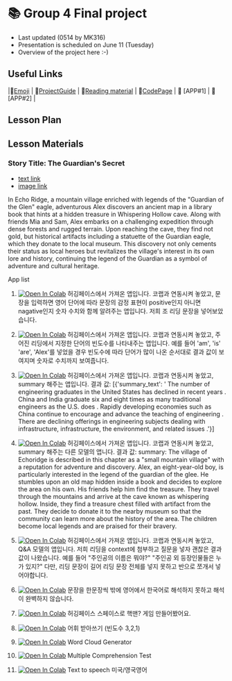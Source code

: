 # 📚 Group 4 Final project 
+ Last updated (0514 by MK316)
+ Presentation is scheduled on June 11 (Tuesday)
+ Overview of the project here :-)

## Useful Links
|💠[Emoji](https://gist.github.com/rxaviers/7360908) | 💠[ProjectGuide](https://github.com/MK316/Spring2024/blob/main/DLTESOL/project/README.md) | 💠[Reading material](https://raw.githubusercontent.com/MK316/Spring2024/main/DLTESOL/project/story02.txt) | 💠[CodePage](https://github.com/ShieldEdu/G4-finalproject/blob/main/FPG04.ipynb) | 💠 [APP#1] | 💠 [APP#2] |

## Lesson Plan

## Lesson Materials

### Story Title: The Guardian's Secret 
+ [text link](https://raw.githubusercontent.com/MK316/Spring2024/main/DLTESOL/project/story02.txt)
+ [image link](https://github.com/MK316/Spring2024/blob/main/DLTESOL/project/Story02.png)

**<Synopsis>**
In Echo Ridge, a mountain village enriched with legends of the "Guardian of the Glen" eagle, adventurous Alex discovers an ancient map in a library book that hints at a hidden treasure in Whispering Hollow cave. Along with friends Mia and Sam, Alex embarks on a challenging expedition through dense forests and rugged terrain. Upon reaching the cave, they find not gold, but historical artifacts including a statuette of the Guardian eagle, which they donate to the local museum. This discovery not only cements their status as local heroes but revitalizes the village's interest in its own lore and history, continuing the legend of the Guardian as a symbol of adventure and cultural heritage.


App list

1. [![Open In Colab](https://colab.research.google.com/assets/colab-badge.svg)](https://colab.research.google.com/drive/1E5A89v10PveUNLJQI13wX4SNi_9I5uGz#scrollTo=FXNSSRaG-iXs)
   허깅페이스에서 가져온 앱입니다. 코랩과 연동시켜 놓았고, 문장을 입력하면 영어 단어에 따라 문장의 감정 표현이 positive인지 아니면 nagative인지 숫자 수치와 함께 알려주는 앱입니다.
   저희 조 리딩 문장을 넣어보았습니다.

2. [![Open In Colab](https://colab.research.google.com/assets/colab-badge.svg)](https://colab.research.google.com/drive/1d-MsRmOjgepXfRCMu2PmBEz6BZEz-nq2#scrollTo=fLUhcvPtFSVE)
   허깅페이스에서 가져온 앱입니다. 코랩과 연동시켜 놓았고, 주어진 리딩에서 지정한 단어의 빈도수를 나타내주는 앱입니다. 예를 들어 'am', 'is' 'are', 'Alex'를 넣었을 경우 빈도수에 따라 단어가 많이 나온 순서대로 결과 값이 보여지며 숫자로 수치까지 보여줍니다.

3. [![Open In Colab](https://colab.research.google.com/assets/colab-badge.svg)](https://colab.research.google.com/drive/1jm0oGF5laF6lZVLr1OmE6GvV7d3JHW4D#scrollTo=CRISCiBtLh9v)
   허깅페이스에서 가져온 앱입니다. 코랩과 연동시켜 놓았고, summary 해주는 앱입니다.
   결과 값: [{'summary_text': ' The number of engineering graduates in the United States has declined in recent years . China and India graduate six and eight times as many traditional engineers as the U.S. does . Rapidly developing economies such as China continue to encourage and advance the teaching of engineering . There are declining offerings in engineering subjects dealing with infrastructure, infrastructure, the environment, and related issues .'}]

4. [![Open In Colab](https://colab.research.google.com/assets/colab-badge.svg)](https://colab.research.google.com/drive/1fSNkkTMHB1RpLoE1eFji0cpQAyoMQZMP#scrollTo=uHDMsr3TPoCw)
   허깅페이스에서 가져온 앱입니다. 코랩과 연동시켜 놓았고, summary 해주는 다른 모델의 앱니다.
   결과 값: summary: The village of Echoridge is described in this chapter as a "small mountain village" with a reputation for adventure and discovery. Alex, an eight-year-old boy, is particularly interested in the legend of the guardian of the glee. He stumbles upon an old map hidden inside a book and decides to explore the area on his own. His friends help him find the treasure. They travel through the mountains and arrive at the cave known as whispering hollow. Inside, they find a treasure chest filled with artifact from the past. They decide to donate it to the nearby museum so that the community can learn more about the history of the area. The children become local legends and are praised for their bravery.

5. [![Open In Colab](https://colab.research.google.com/assets/colab-badge.svg)](https://colab.research.google.com/drive/1YAl35J2GsETSVHSUfX9ulBcw3GbYyAjk#scrollTo=doEBGvzF1oyv)
   허깅페이스에서 가져온 앱입니다. 코랩과 연동시켜 놓았고, Q&A 모델의 앱입니다. 저희 리딩을 context에 첨부하고 질문을 넣자 괜찮은 결과 값이 나왔습니다. 예를 들어 "주인공의 이름은 뭐야?" "주인공 외 등장인물들은 누가 있지?" 다만, 리딩 문장이 길어 리딩 문장 전체를 넣지 못하고 반으로 쪼개서 넣어야합니다.

6. [![Open In Colab](https://colab.research.google.com/assets/colab-badge.svg)](https://colab.research.google.com/drive/1osVXxN2Pyt9_cP3o9sWgSG6MmuCO1wR5#scrollTo=t1oMb4Yg4z2_)
   문장을 한문장씩 밖에 영어에서 한국어로 해석하지 못하고 해석이 완벽하지 않습니다.

7. [![Open In Colab](https://colab.research.google.com/assets/colab-badge.svg)](https://huggingface.co/spaces/chrsrh11/game_practice)
   허깅페이스 스페이스로 핵맨? 게임 만들어봤어요.

8. [![Open In Colab](https://colab.research.google.com/assets/colab-badge.svg)](https://github.com/englissi/englissi/blob/7d8f6e352c2b6a17f3575a0c87ec1aac1fbf24f9/%EB%B0%9B%EC%95%84%EC%93%B0%EA%B8%B0%EC%96%B4%ED%94%8C.ipynb) 어휘 받아쓰기 (빈도수 3,2,1)
9. [![Open In Colab](https://colab.research.google.com/assets/colab-badge.svg)](https://github.com/englissi/englissi/blob/7d8f6e352c2b6a17f3575a0c87ec1aac1fbf24f9/Word_Cloud_Generator.ipynb) Word Cloud Generator
10. [![Open In Colab](https://colab.research.google.com/assets/colab-badge.svg)](https://github.com/englissi/englissi/blob/c5bc55632210dbb1d91456df1c40bb156588347c/Comprehension_test_with_multiple_options.ipynb) Multiple Comprehension Test 
11. [![Open In Colab](https://colab.research.google.com/assets/colab-badge.svg)](https://github.com/englissi/englissi/blob/4a37ec29c578137b093333a367da6eafe8eb6768/Text_to_Speech_American_British.ipynb) Text to speech 미국/영국영어 
